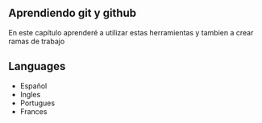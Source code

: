 ## Aprendiendo git y github
En este capítulo aprenderé a utilizar estas herramientas y tambien a crear ramas de trabajo

## Languages
- Español
- Ingles
- Portugues
- Frances
